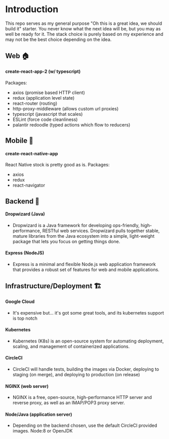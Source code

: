 # Introduction #

This repo serves as my general purpose "Oh this is a great idea, we should build it" starter. 
You never know what the next idea will be, but you may as well be ready for it. The stack choice is purely based on my experience and may not be the best choice depending on the idea.

## Web 🏠

#### create-react-app-2 (w/ typescript)
Packages:
  - axios (promise based HTTP client)
  - redux (application level state)
  - react-router (routing)
  - http-proxy-middleware (allows custom url proxies)
  - typescript (javascript that scales)
  - ESLint (force code cleanliness)
  - palantir redoodle (typed actions which flow to reducers)

## Mobile 🏡

#### create-react-native-app
React Native stock is pretty good as is.
Packages:
  - axios
  - redux
  - react-navigator

## Backend 👷

#### Dropwizard (Java)
  - Dropwizard is a Java framework for developing ops-friendly, high-performance, RESTful web services.
    Dropwizard pulls together stable, mature libraries from the Java ecosystem into a simple, light-weight package that lets       you focus on getting things done.
#### Express (NodeJS)
  - Express is a minimal and flexible Node.js web application framework that provides a robust set of features for web and      mobile applications.

##  Infrastructure/Deployment 🏗️

#### Google Cloud
  - It's expensive but... it's got some great tools, and its kubernetes support is top notch
#### Kubernetes
  - Kubernetes (K8s) is an open-source system for automating deployment, scaling, and management of containerized applications.
#### CircleCI
  - CircleCI will handle tests, building the images via Docker, deploying to staging (on merge), and deploying to production (on release)
#### NGINX (web server)
  - NGINX is a free, open-source, high-performance HTTP server and reverse proxy, as well as an IMAP/POP3 proxy server. 
#### Node/Java (application server)
  - Depending on the backend chosen, use the default CircleCI provided images. Node:8 or OpenJDK


